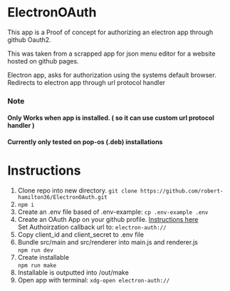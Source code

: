 # ElectronOAuth
This app is a Proof of concept for authorizing an electron app through github Oauth2.

This was taken from a scrapped app for json menu editor for a website hosted on github pages.

Electron app, asks for authorization using the systems default browser.
Redirects to electron app through url protocol handler

### Note
#### Only Works when app is installed. ( so it can use custom url protocol handler )
#### Currently only tested on pop-os (.deb) installations

# Instructions
1. Clone repo into new directory. 
    `git clone https://github.com/robert-hamilton36/ElectronOAuth.git`
2. `npm i`
3. Create an .env file based of .env-example: `cp .env-example .env`
4. Create an OAuth App on your github profile. [Instructions here](https://docs.github.com/en/developers/apps/building-oauth-apps/creating-an-oauth-app)  <br> Set Authoirzation callback url to: 
    `electron-auth://`
5. Copy client_id and client_secret to .env file
6. Bundle src/main and src/renderer into main.js and renderer.js <br>
  `npm run dev`
7. Create installable <br>
  `npm run make`
8. Installable is outputted into /out/make
9. Open app with terminal: `xdg-open electron-auth://`
